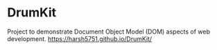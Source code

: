 # DrumKit
Project to demonstrate Document Object Model (DOM) aspects of web development. https://harsh5751.github.io/DrumKit/
